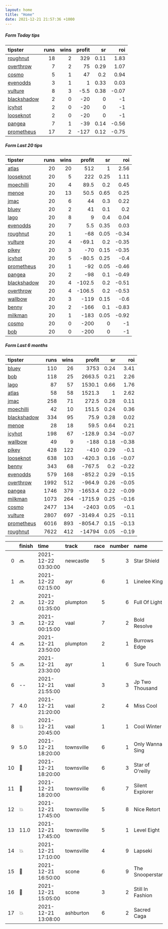 ```yaml
---   
layout: home  
title: "Home"   
date: 2021-12-21 21:57:36 +1000  
---   
```



##### Form Today tips   

| tipster                                                         |   runs |   wins |   profit |   sr |   roi |
|:----------------------------------------------------------------|-------:|-------:|---------:|-----:|------:|
| [roughnut](https://mrwayneo.github.io/tips/roughnut.html)       |     18 |      2 |    329   | 0.11 |  1.83 |
| [overthrow](https://mrwayneo.github.io/tips/overthrow.html)     |      7 |      2 |     75   | 0.29 |  1.07 |
| [cosmo](https://mrwayneo.github.io/tips/cosmo.html)             |      5 |      1 |     47   | 0.2  |  0.94 |
| [evenodds](https://mrwayneo.github.io/tips/evenodds.html)       |      3 |      1 |      1   | 0.33 |  0.03 |
| [vulture](https://mrwayneo.github.io/tips/vulture.html)         |      8 |      3 |     -5.5 | 0.38 | -0.07 |
| [blackshadow](https://mrwayneo.github.io/tips/blackshadow.html) |      2 |      0 |    -20   | 0    | -1    |
| [icyhot](https://mrwayneo.github.io/tips/icyhot.html)           |      2 |      0 |    -20   | 0    | -1    |
| [looseknot](https://mrwayneo.github.io/tips/looseknot.html)     |      2 |      0 |    -20   | 0    | -1    |
| [pangea](https://mrwayneo.github.io/tips/pangea.html)           |      7 |      1 |    -39   | 0.14 | -0.56 |
| [prometheus](https://mrwayneo.github.io/tips/prometheus.html)   |     17 |      2 |   -127   | 0.12 | -0.75 |

##### Form Last 20 tips   

| tipster                                                         |   runs |   wins |   profit |   sr |   roi |
|:----------------------------------------------------------------|-------:|-------:|---------:|-----:|------:|
| [atlas](https://mrwayneo.github.io/tips/atlas.html)             |     20 |     20 |    512   | 1    |  2.56 |
| [looseknot](https://mrwayneo.github.io/tips/looseknot.html)     |     20 |      5 |    222   | 0.25 |  1.11 |
| [moechilli](https://mrwayneo.github.io/tips/moechilli.html)     |     20 |      4 |     89.5 | 0.2  |  0.45 |
| [menoe](https://mrwayneo.github.io/tips/menoe.html)             |     20 |     13 |     50.5 | 0.65 |  0.25 |
| [jmac](https://mrwayneo.github.io/tips/jmac.html)               |     20 |      6 |     44   | 0.3  |  0.22 |
| [bluey](https://mrwayneo.github.io/tips/bluey.html)             |     20 |      2 |     41   | 0.1  |  0.2  |
| [lago](https://mrwayneo.github.io/tips/lago.html)               |     20 |      8 |      9   | 0.4  |  0.04 |
| [evenodds](https://mrwayneo.github.io/tips/evenodds.html)       |     20 |      7 |      5.5 | 0.35 |  0.03 |
| [roughnut](https://mrwayneo.github.io/tips/roughnut.html)       |     20 |      1 |    -68   | 0.05 | -0.34 |
| [vulture](https://mrwayneo.github.io/tips/vulture.html)         |     20 |      4 |    -69.1 | 0.2  | -0.35 |
| [pikey](https://mrwayneo.github.io/tips/pikey.html)             |     20 |      3 |    -70   | 0.15 | -0.35 |
| [icyhot](https://mrwayneo.github.io/tips/icyhot.html)           |     20 |      5 |    -80.5 | 0.25 | -0.4  |
| [prometheus](https://mrwayneo.github.io/tips/prometheus.html)   |     20 |      1 |    -92   | 0.05 | -0.46 |
| [pangea](https://mrwayneo.github.io/tips/pangea.html)           |     20 |      2 |    -98   | 0.1  | -0.49 |
| [blackshadow](https://mrwayneo.github.io/tips/blackshadow.html) |     20 |      4 |   -102.5 | 0.2  | -0.51 |
| [overthrow](https://mrwayneo.github.io/tips/overthrow.html)     |     20 |      4 |   -106.5 | 0.2  | -0.53 |
| [wallbow](https://mrwayneo.github.io/tips/wallbow.html)         |     20 |      3 |   -119   | 0.15 | -0.6  |
| [benny](https://mrwayneo.github.io/tips/benny.html)             |     20 |      2 |   -166   | 0.1  | -0.83 |
| [milkman](https://mrwayneo.github.io/tips/milkman.html)         |     20 |      1 |   -183   | 0.05 | -0.92 |
| [cosmo](https://mrwayneo.github.io/tips/cosmo.html)             |     20 |      0 |   -200   | 0    | -1    |
| [bob](https://mrwayneo.github.io/tips/bob.html)                 |     20 |      0 |   -200   | 0    | -1    |

##### Form Last 6 months   

| tipster                                                         |   runs |   wins |   profit |   sr |   roi |
|:----------------------------------------------------------------|-------:|-------:|---------:|-----:|------:|
| [bluey](https://mrwayneo.github.io/tips/bluey.html)             |    110 |     26 |   3753   | 0.24 |  3.41 |
| [bob](https://mrwayneo.github.io/tips/bob.html)                 |    118 |     25 |   2663.5 | 0.21 |  2.26 |
| [lago](https://mrwayneo.github.io/tips/lago.html)               |     87 |     57 |   1530.1 | 0.66 |  1.76 |
| [atlas](https://mrwayneo.github.io/tips/atlas.html)             |     58 |     58 |   1521.3 | 1    |  2.62 |
| [jmac](https://mrwayneo.github.io/tips/jmac.html)               |    258 |     71 |    272.5 | 0.28 |  0.11 |
| [moechilli](https://mrwayneo.github.io/tips/moechilli.html)     |     42 |     10 |    151.5 | 0.24 |  0.36 |
| [blackshadow](https://mrwayneo.github.io/tips/blackshadow.html) |    334 |     95 |     75.9 | 0.28 |  0.02 |
| [menoe](https://mrwayneo.github.io/tips/menoe.html)             |     28 |     18 |     59.5 | 0.64 |  0.21 |
| [icyhot](https://mrwayneo.github.io/tips/icyhot.html)           |    198 |     67 |   -128.9 | 0.34 | -0.07 |
| [wallbow](https://mrwayneo.github.io/tips/wallbow.html)         |     49 |      9 |   -188   | 0.18 | -0.38 |
| [pikey](https://mrwayneo.github.io/tips/pikey.html)             |    428 |    122 |   -410   | 0.29 | -0.1  |
| [looseknot](https://mrwayneo.github.io/tips/looseknot.html)     |    638 |    103 |   -420.3 | 0.16 | -0.07 |
| [benny](https://mrwayneo.github.io/tips/benny.html)             |    343 |     68 |   -767.5 | 0.2  | -0.22 |
| [evenodds](https://mrwayneo.github.io/tips/evenodds.html)       |    579 |    168 |   -852.2 | 0.29 | -0.15 |
| [overthrow](https://mrwayneo.github.io/tips/overthrow.html)     |   1992 |    512 |   -964.9 | 0.26 | -0.05 |
| [pangea](https://mrwayneo.github.io/tips/pangea.html)           |   1746 |    379 |  -1653.4 | 0.22 | -0.09 |
| [milkman](https://mrwayneo.github.io/tips/milkman.html)         |   1073 |    264 |  -1715.9 | 0.25 | -0.16 |
| [cosmo](https://mrwayneo.github.io/tips/cosmo.html)             |   2477 |    134 |  -2403   | 0.05 | -0.1  |
| [vulture](https://mrwayneo.github.io/tips/vulture.html)         |   2807 |    697 |  -3149.4 | 0.25 | -0.11 |
| [prometheus](https://mrwayneo.github.io/tips/prometheus.html)   |   6016 |    893 |  -8054.7 | 0.15 | -0.13 |
| [roughnut](https://mrwayneo.github.io/tips/roughnut.html)       |   7622 |    412 | -14794   | 0.05 | -0.19 |

|    | finish            | time                | track      |   race |   number | name             |   odds | tipster              |
|---:|:------------------|:--------------------|:-----------|-------:|---------:|:-----------------|-------:|:---------------------|
|  0 | :soon:            | 2021-12-22 03:30:00 | newcastle  |      5 |        3 | Star Shield      |   3.3  | vulture              |
|  1 | :soon:            | 2021-12-22 02:15:00 | ayr        |      6 |        1 | Linelee King     |   1.95 | vulture              |
|  2 | :soon:            | 2021-12-22 01:35:00 | plumpton   |      5 |        6 | Full Of Light    |   3.75 | evenodds,overthrow   |
|  3 | :soon:            | 2021-12-22 00:15:00 | vaal       |      7 |        2 | Bold Resolve     |   8    | pangea               |
|  4 | :soon:            | 2021-12-21 23:50:00 | plumpton   |      2 |        1 | Burrows Edge     |   2.15 | overthrow            |
|  5 | :soon:            | 2021-12-21 23:30:00 | ayr        |      1 |        6 | Sure Touch       |   2.5  | vulture              |
|  6 | --                | 2021-12-21 21:55:00 | vaal       |      3 |        3 | Jp Two Thousand  |   6    | looseknot            |
|  7 | 4.0               | 2021-12-21 21:20:00 | vaal       |      2 |        4 | Miss Cool        |   4    | looseknot            |
|  8 | :boom:            | 2021-12-21 20:45:00 | vaal       |      1 |        1 | Cool Winter      |   1.65 | vulture              |
|  9 | 5.0               | 2021-12-21 18:20:00 | townsville |      6 |        1 | Only Wanna Sing  |   4.2  | pangea,icyhot        |
| 10 | :3rd_place_medal: | 2021-12-21 18:20:00 | townsville |      6 |        3 | Star of O'reilly |   2.9  | evenodds,blackshadow |
| 11 | :2nd_place_medal: | 2021-12-21 18:20:00 | townsville |      6 |        7 | Silent Explorer  |  12    | pangea               |
| 12 | :boom:            | 2021-12-21 17:45:00 | townsville |      5 |        8 | Nice Retort      |   3    | evenodds,overthrow   |
| 13 | 11.0              | 2021-12-21 17:45:00 | townsville |      5 |        1 | Level Eight      |  21.5  | pangea,blackshadow   |
| 14 | :boom:            | 2021-12-21 17:10:00 | townsville |      4 |        9 | Lapseki          |  11    | overthrow            |
| 15 | :3rd_place_medal: | 2021-12-21 16:50:00 | scone      |      6 |        9 | The Snooperstar  |   6    | icyhot               |
| 16 | :2nd_place_medal: | 2021-12-21 15:05:00 | scone      |      3 |        2 | Still In Fashion |   2.15 | pangea,overthrow     |
| 17 | :boom:            | 2021-12-21 13:08:00 | ashburton  |      6 |        2 | Sacred Caga      |   3    | vulture              |